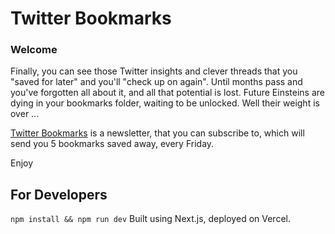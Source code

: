 # Twitter Bookmarks

### Welcome

Finally, you can see those Twitter insights and clever threads that you "saved for later" and you'll "check up on again".
Until months pass and you've forgotten all about it, and all that potential is lost. Future Einsteins are dying in your
bookmarks folder, waiting to be unlocked. Well their weight is over ...

[Twitter Bookmarks](https://twitterbookmarks.xyz) is a newsletter, that you can subscribe to, which will send you 5 bookmarks
saved away, every Friday. 

Enjoy

## For Developers 

`npm install && npm run dev`
Built using Next.js, deployed on Vercel.  